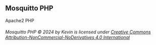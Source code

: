 ## Mosquitto PHP
Apache2 PHP
###### Mosquitto PHP © 2024 by Kevin is licensed under [Creative Commons Attribution-NonCommercial-NoDerivatives 4.0 International](https://creativecommons.org/licenses/by-nc-nd/4.0/)